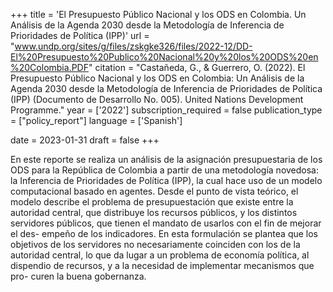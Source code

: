 +++
title = 'El Presupuesto Público Nacional y los ODS en Colombia. Un Análisis de la Agenda 2030 desde la Metodología de Inferencia de Prioridades de Política (IPP)'
url = "www.undp.org/sites/g/files/zskgke326/files/2022-12/DD-El%20Presupuesto%20Publico%20Nacional%20y%20los%20ODS%20en%20Colombia.PDF"
citation = "Castañeda, G., &amp; Guerrero, O. (2022). El Presupuesto Público Nacional y los ODS en Colombia: Un Análisis de la Agenda 2030 desde la Metodología de Inferencia de Prioridades de Política (IPP) (Documento de Desarrollo No. 005). United Nations Development Programme."
year = ['2022']
subscription_required = false
publication_type = ["policy_report"]
language = ['Spanish']


date = 2023-01-31
draft = false
+++

En este reporte se realiza un análisis de la asignación presupuestaria de los ODS para la República de Colombia a partir de una metodología novedosa: la Inferencia de Prioridades de Política (IPP), la cual hace uso de un modelo computacional basado en agentes. Desde el punto de vista teórico, el modelo describe el problema de presupuestación que existe entre la autoridad central, que distribuye los recursos públicos, y los distintos servidores públicos, que tienen el mandato de usarlos con el fin de mejorar el des- empeño de los indicadores. En esta formulación se plantea que los objetivos de los servidores no necesariamente coinciden con los de la autoridad central, lo que da lugar a un problema de economía política, al dispendio de recursos, y a la necesidad de implementar mecanismos que pro- curen la buena gobernanza.